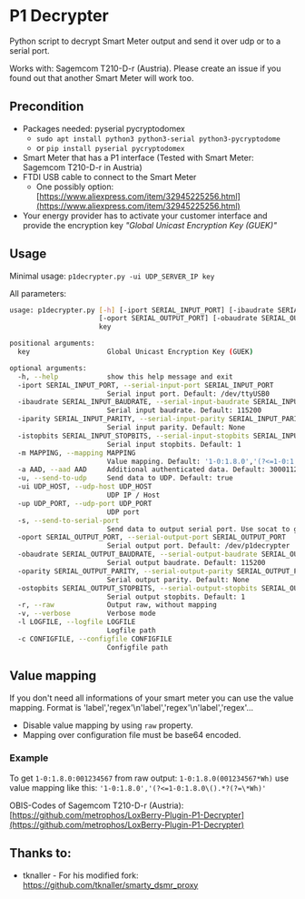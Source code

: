 # P1 Decrypter

Python script to decrypt Smart Meter output and send it over udp or to a serial port. 

Works with: Sagemcom T210-D-r (Austria).
Please create an issue if you found out that another Smart Meter will work too.

## Precondition

- Packages needed: pyserial pycryptodomex 
    - `sudo apt install python3 python3-serial python3-pycryptodome`
    - or `pip install pyserial pycryptodomex`
- Smart Meter that has a P1 interface (Tested with Smart Meter: Sagemcom T210-D-r in Austria)
- FTDI USB cable to connect to the Smart Meter
    - One possibly option: [https://www.aliexpress.com/item/32945225256.html](https://www.aliexpress.com/item/32945225256.html)
- Your energy provider has to activate your customer interface and provide the encryption key _"Global Unicast Encryption Key (GUEK)"_

## Usage

Minimal usage: `p1decrypter.py -ui UDP_SERVER_IP key`

All parameters:
```bash
usage: p1decrypter.py [-h] [-iport SERIAL_INPUT_PORT] [-ibaudrate SERIAL_INPUT_BAUDRATE] [-iparity SERIAL_INPUT_PARITY] [-istopbits SERIAL_INPUT_STOPBITS] [-m MAPPING] [-a AAD] [-u] [-ui UDP_HOST] [-up UDP_PORT] [-s]
                      [-oport SERIAL_OUTPUT_PORT] [-obaudrate SERIAL_OUTPUT_BAUDRATE] [-oparity SERIAL_OUTPUT_PARITY] [-ostopbits SERIAL_OUTPUT_STOPBITS] [-r] [-v] [-l LOGFILE] [-c CONFIGFILE]
                      key

positional arguments:
  key                   Global Unicast Encryption Key (GUEK)

optional arguments:
  -h, --help            show this help message and exit
  -iport SERIAL_INPUT_PORT, --serial-input-port SERIAL_INPUT_PORT
                        Serial input port. Default: /dev/ttyUSB0
  -ibaudrate SERIAL_INPUT_BAUDRATE, --serial-input-baudrate SERIAL_INPUT_BAUDRATE
                        Serial input baudrate. Default: 115200
  -iparity SERIAL_INPUT_PARITY, --serial-input-parity SERIAL_INPUT_PARITY
                        Serial input parity. Default: None
  -istopbits SERIAL_INPUT_STOPBITS, --serial-input-stopbits SERIAL_INPUT_STOPBITS
                        Serial input stopbits. Default: 1
  -m MAPPING, --mapping MAPPING
                        Value mapping. Default: '1-0:1.8.0','(?<=1-0:1.8.0\().*?(?=\*Wh)',\n'1-0:1.7.0','(?<=1-0:1.7.0\().*?(?=\*W)'\n'1-0:2.8.0','(?<=1-0:2.8.0\().*?(?=\*Wh)'\n'1-0:2.7.0','(?<=1-0:2.7.0\().*?(?=\*W)'
  -a AAD, --aad AAD     Additional authenticated data. Default: 3000112233445566778899AABBCCDDEEFF
  -u, --send-to-udp     Send data to UDP. Default: true
  -ui UDP_HOST, --udp-host UDP_HOST
                        UDP IP / Host
  -up UDP_PORT, --udp-port UDP_PORT
                        UDP port
  -s, --send-to-serial-port
                        Send data to output serial port. Use socat to generate virtual port e.g.: socat -d -d pty,raw,echo=0,link=/dev/p1decrypterI pty,raw,echo=0,link=/dev/p1decrypterO
  -oport SERIAL_OUTPUT_PORT, --serial-output-port SERIAL_OUTPUT_PORT
                        Serial output port. Default: /dev/p1decrypter
  -obaudrate SERIAL_OUTPUT_BAUDRATE, --serial-output-baudrate SERIAL_OUTPUT_BAUDRATE
                        Serial output baudrate. Default: 115200
  -oparity SERIAL_OUTPUT_PARITY, --serial-output-parity SERIAL_OUTPUT_PARITY
                        Serial output parity. Default: None
  -ostopbits SERIAL_OUTPUT_STOPBITS, --serial-output-stopbits SERIAL_OUTPUT_STOPBITS
                        Serial output stopbits. Default: 1
  -r, --raw             Output raw, without mapping
  -v, --verbose         Verbose mode
  -l LOGFILE, --logfile LOGFILE
                        Logfile path
  -c CONFIGFILE, --configfile CONFIGFILE
                        Configfile path
```

## Value mapping

If you don't need all informations of your smart meter you can use the value mapping. 
Format is 'label','regex'\n'label','regex'\n'label','regex'...

- Disable value mapping by using `raw` property.
- Mapping over configuration file must be base64 encoded.

### Example

To get `1-0:1.8.0:001234567` from raw output: `1-0:1.8.0(001234567*Wh)` 
use value mapping like this: `'1-0:1.8.0','(?<=1-0:1.8.0\().*?(?=\*Wh)'`

OBIS-Codes of Sagemcom T210-D-r (Austria): [https://github.com/metrophos/LoxBerry-Plugin-P1-Decrypter](https://github.com/metrophos/LoxBerry-Plugin-P1-Decrypter)

## Thanks to:

- tknaller - For his modified fork: https://github.com/tknaller/smarty_dsmr_proxy